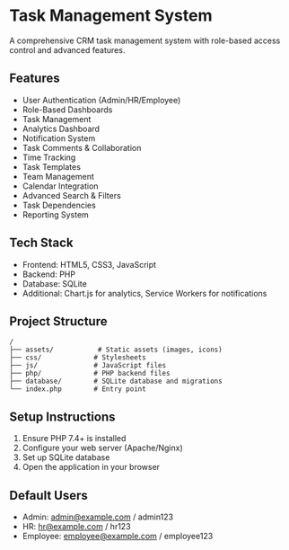 # Task Management System

A comprehensive CRM task management system with role-based access control and advanced features.

## Features

- User Authentication (Admin/HR/Employee)
- Role-Based Dashboards
- Task Management
- Analytics Dashboard
- Notification System
- Task Comments & Collaboration
- Time Tracking
- Task Templates
- Team Management
- Calendar Integration
- Advanced Search & Filters
- Task Dependencies
- Reporting System

## Tech Stack

- Frontend: HTML5, CSS3, JavaScript
- Backend: PHP
- Database: SQLite
- Additional: Chart.js for analytics, Service Workers for notifications

## Project Structure

```
/
├── assets/           # Static assets (images, icons)
├── css/             # Stylesheets
├── js/              # JavaScript files
├── php/             # PHP backend files
├── database/        # SQLite database and migrations
└── index.php        # Entry point
```

## Setup Instructions

1. Ensure PHP 7.4+ is installed
2. Configure your web server (Apache/Nginx)
3. Set up SQLite database
4. Open the application in your browser

## Default Users

- Admin: admin@example.com / admin123
- HR: hr@example.com / hr123
- Employee: employee@example.com / employee123